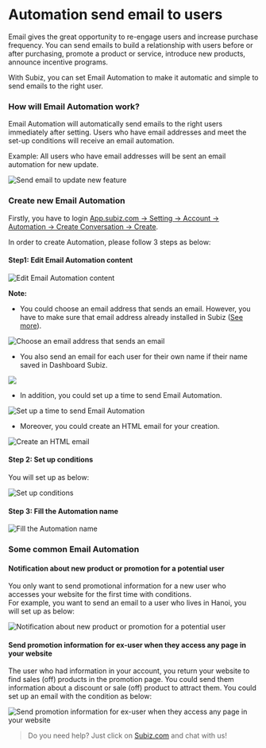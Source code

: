 # Automation send email to users

Email gives the great opportunity to re-engage users and increase purchase frequency. You can send emails to build a relationship with users before or after purchasing, promote a product or service, introduce new products, announce incentive programs. 

With Subiz, you can set Email Automation to make it automatic and simple to send emails to the right user.

### How will Email Automation work? 

Email Automation will automatically send emails to the right users immediately after setting. Users  who have email addresses and meet the set-up conditions will receive an email automation.

Example: All users who have email addresses will be sent an email automation for new update.

![Send email to update new feature](../../../.gitbook/assets/noi-dung-email-automation3.png)

### Create new Email Automation

Firstly, you have to login [App.subiz.com -&gt; Setting -&gt; Account -&gt; Automation -&gt; Create Conversation -&gt; Create](https://app.subiz.com/settings/automations/add-conversation).

In order to create Automation, please follow 3 steps as below: 

#### Step1: Edit Email Automation content 

![Edit Email Automation content](../../../.gitbook/assets/noi-dung-email-automation.png)

**Note:** 

* You could choose an email address that sends an email. However, you have to make sure that email address already installed in Subiz \([See more](https://help-en.subiz.com/getting-started-with-subiz/setting-up-interaction-environments/integrating-email-on-subiz)\).

![Choose an email address that sends an email](../../../.gitbook/assets/chon-email-gui-di.png)

* You also send an email for each user for their own name if their name saved in Dashboard Subiz.

![](../../../.gitbook/assets/place-holder.png)

* In addition, you could set up a time to send Email Automation.

![Set up a time to send Email Automation](../../../.gitbook/assets/set-up-thoi-gian-goi-email.png)

* Moreover, you could create an HTML email for your creation.

![Create an HTML email](../../../.gitbook/assets/html3-mail.png)

#### Step 2: Set up conditions 

You will set up as below:

![Set up conditions](../../../.gitbook/assets/dk-automation-email.png)

#### Step 3: Fill the Automation name

![Fill the Automation name](../../../.gitbook/assets/luu-ten-automation%20%282%29.png)

### Some common Email Automation 

#### Notification about new product or promotion for a potential user 

You only want to send promotional information for a new user who accesses your website for the first time with conditions.   
For example, you want to send an email to a user who lives in Hanoi, you will set up as below: 

![Notification about new product or promotion for a potential user ](../../../.gitbook/assets/gui-email-cho-cac-khach-hang-o-hn.png)

#### Send promotion information for ex-user when they access any page in your website 

The user who had information in your account, you return your website to find sales \(off\) products in the promotion page. You could send them information about a discount or sale \(off\) product to attract them. You could set up an email with the condition as below:

![Send promotion information for ex-user when they access any page in your website ](../../../.gitbook/assets/gui-thong-tin-khuyen-mai-cho-khach-hang-cu.png)

> Do you need help? Just click on [Subiz.com](https://subiz.com/en) and chat with us!

